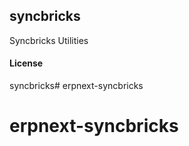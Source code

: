 ## syncbricks

Syncbricks Utilities

#### License

syncbricks# erpnext-syncbricks
# erpnext-syncbricks
